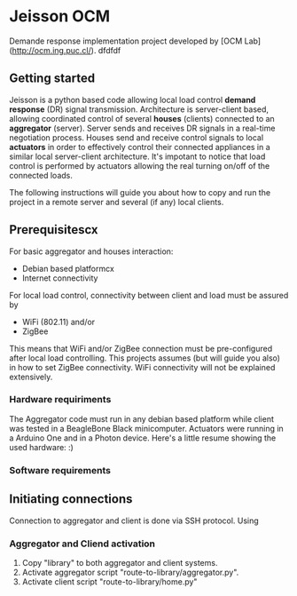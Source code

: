 # Jeisson OCM
Demande response implementation project developed by [OCM Lab] (http://ocm.ing.puc.cl/).
dfdfdf
## Getting started
Jeisson is a python based code allowing local load control **demand response** (DR) signal transmission. Architecture is server-client based, allowing coordinated control of several **houses** (clients) connected to an **aggregator** (server). Server sends and receives DR signals in a real-time negotiation process. Houses send and receive control signals to local **actuators** in order to effectively control their connected appliances in a similar local server-client architecture. It's impotant to notice that load control is performed by actuators allowing the real turning on/off of the connected loads.

The following instructions will guide you about how to copy and run the project in a remote server and several (if any) local clients.

## Prerequisitescx
For basic aggregator and houses interaction:
* Debian based platformcx
* Internet connectivity

For local load control, connectivity between client and load must be assured by 
* WiFi (802.11) and/or
* ZigBee

This means that WiFi and/or ZigBee connection must be pre-configured after local load controlling. This projects assumes (but will guide you also) in how to set ZigBee connectivity. WiFi connectivity will not be explained extensively.

### Hardware requiriments
The Aggregator code must run in any debian based platform while client was tested in a BeagleBone Black minicomputer. Actuators were running in a Arduino One and in a Photon device. Here's a little resume  showing the used hardware:
:)
### Software requirements


## Initiating connections
Connection to aggregator and client is done via SSH protocol. Using 
### Aggregator and Cliend activation
1. Copy "library" to both aggregator and client systems.
2. Activate aggregator script "route-to-library/aggregator.py".
3. Activate client script "route-to-library/home.py"


